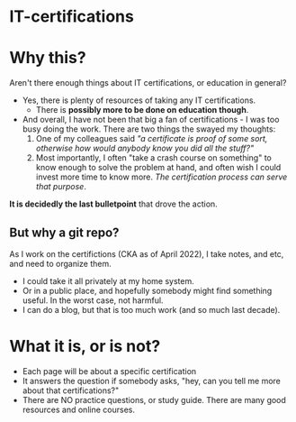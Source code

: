 # IT-certifications
# Why this?
 Aren't there enough things about IT certifications, or education in general?
* Yes, there is plenty of resources of taking any IT certifications.
  * There is **possibly more to be done on education though**. 
* And overall, I have not been that big a fan of certifications - I was too busy doing the work. There
  are two things the swayed my thoughts:
  1. One of my colleagues said *"a certificate is proof of some sort, otherwise how would anybody know 
     you did all the stuff?"*
  2. Most importantly, I often "take a crash course on something" to know enough to solve the problem at hand,
     and often wish I could invest more time to know more. *The certification process can serve that purpose*.

**It is decidedly the last bulletpoint** that drove the action.

## But why a git repo?
As I work on the certifictions (CKA as of April 2022), I take notes, and etc, and need to organize them. 
* I could take it all privately at my home system.
* Or in a public place, and hopefully somebody might find something useful. In the worst case, not harmful.
* I can do a blog, but that is too much work (and so much last decade).

# What it is, or is not?
* Each page will be about a specific certification
* It answers the question if somebody asks, "hey, can you tell me more about that certifications?"
* There are NO practice questions, or study guide. There are many good resources and online courses.
